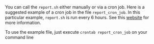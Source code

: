 
You can call the `report.sh` either manually or via a cron job.  Here is a suggested example of a cron job in the 
file `report_cron_job`. In this particular example, `report.sh` is run every 6 hours. See this 
[website](https://crontab.guru/) for more information.

To use the example file, just execute `crontab report_cron_job` on your command line

